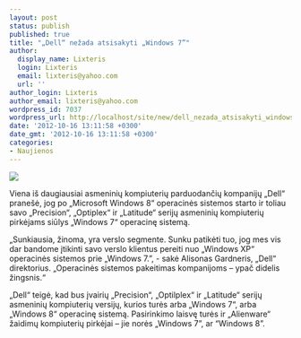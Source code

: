 ```yaml
---
layout: post
status: publish
published: true
title: "„Dell“ nežada atsisakyti „Windows 7”"
author:
  display_name: Lixteris
  login: Lixteris
  email: lixteris@yahoo.com
  url: ''
author_login: Lixteris
author_email: lixteris@yahoo.com
wordpress_id: 7037
wordpress_url: http://localhost/site/new/dell_nezada_atsisakyti_windows_7/
date: '2012-10-16 13:11:58 +0300'
date_gmt: '2012-10-16 13:11:58 +0300'
categories:
- Naujienos
---
```

<p><div class="imgright"><img src="http://technews.lt/upload/windows-7-box.jpg"  /></div></p>
<p>
	Viena i&scaron; daugiausiai asmeninių kompiuterių parduodančių kompanijų &bdquo;Dell&ldquo; prane&scaron;ė, jog po &bdquo;Microsoft Windows 8&ldquo; operacinės sistemos starto ir toliau savo &bdquo;Precision&ldquo;, &bdquo;Optiplex&ldquo; ir &bdquo;Latitude&ldquo; serijų asmeninių kompiuterių pirkėjams siūlys &bdquo;Windows 7&ldquo; operacinę sistemą.</p>
<p>
	&bdquo;Sunkiausia, žinoma, yra verslo segmente. Sunku patikėti tuo, jog mes vis dar bandome įtikinti savo verslo klientus pereiti nuo &bdquo;Windows XP&ldquo; operacinės sistemos prie &bdquo;Windows 7.&rdquo;, - sakė Alisonas Gardneris, &bdquo;Dell&ldquo; direktorius. &bdquo;Operacinės sistemos pakeitimas kompanijoms &ndash; ypač didelis žingsnis.&ldquo;</p>
<p>
	&bdquo;Dell&ldquo; teigė, kad bus įvairių &bdquo;Precision&ldquo;, &bdquo;Optilplex&ldquo; ir &bdquo;Latitude&ldquo; serijų asmeninių kompiuterių versijų, kurios turės arba &bdquo;Windows 7&ldquo;, arba &bdquo;Windows 8&ldquo; operacinę sistemą. Pasirinkimo laisvę turės ir &bdquo;Alienware&ldquo; žaidimų kompiuterių pirkėjai &ndash; jie norės &bdquo;Windows 7&rdquo;, ar &ldquo;Windows 8&rdquo;.</p>
